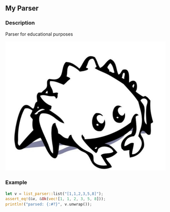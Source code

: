 ## My Parser

### Description

Parser for educational purposes

![picture text](photo.jpg)

### Example

```rust
let v = list_parser::list("[1,1,2,3,5,8]");
assert_eq!(&v, &Ok(vec![1, 1, 2, 3, 5, 8]));
println!("parsed: {:#?}", v.unwrap());
```
